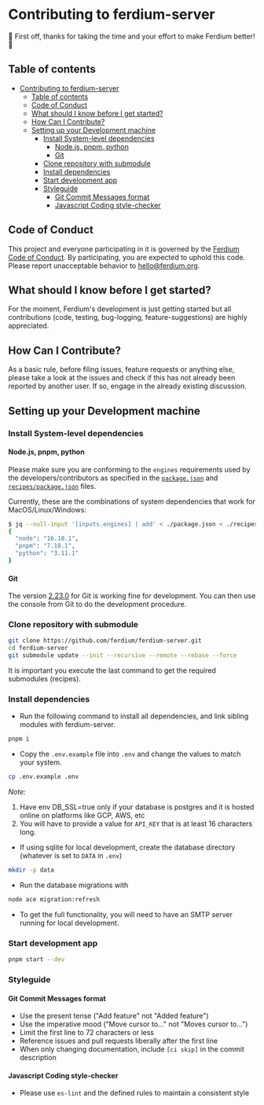 # Contributing to ferdium-server

:tada: First off, thanks for taking the time and your effort to make Ferdium better! :tada:

## Table of contents

<!-- TOC depthFrom:2 depthTo:2 withLinks:1 updateOnSave:1 orderedList:0 -->

- [Contributing to ferdium-server](#contributing-to-ferdium-server)
  - [Table of contents](#table-of-contents)
  - [Code of Conduct](#code-of-conduct)
  - [What should I know before I get started?](#what-should-i-know-before-i-get-started)
  - [How Can I Contribute?](#how-can-i-contribute)
  - [Setting up your Development machine](#setting-up-your-development-machine)
    - [Install System-level dependencies](#install-system-level-dependencies)
      - [Node.js, pnpm, python](#nodejs-pnpm-python)
      - [Git](#git)
    - [Clone repository with submodule](#clone-repository-with-submodule)
    - [Install dependencies](#install-dependencies)
    - [Start development app](#start-development-app)
    - [Styleguide](#styleguide)
      - [Git Commit Messages format](#git-commit-messages-format)
      - [Javascript Coding style-checker](#javascript-coding-style-checker)

<!-- /TOC -->

## Code of Conduct

This project and everyone participating in it is governed by the [Ferdium Code of Conduct](https://github.com/ferdium/ferdium-app/blob/develop/CODE_OF_CONDUCT.md). By participating, you are expected to uphold this code. Please report unacceptable behavior to [hello@ferdium.org](mailto:hello@ferdium.org).

## What should I know before I get started?

For the moment, Ferdium's development is just getting started but all contributions (code, testing, bug-logging, feature-suggestions) are highly appreciated.

## How Can I Contribute?

As a basic rule, before filing issues, feature requests or anything else, please take a look at the issues and check if this has not already been reported by another user. If so, engage in the already existing discussion.

## Setting up your Development machine

### Install System-level dependencies

#### Node.js, pnpm, python

Please make sure you are conforming to the `engines` requirements used by the developers/contributors as specified in the [`package.json`](./package.json#engines) and [`recipes/package.json`](./recipes/package.json#engine) files.

Currently, these are the combinations of system dependencies that work for MacOS/Linux/Windows:

```bash
$ jq --null-input '[inputs.engines] | add' < ./package.json < ./recipes/package.json
{
  "node": "16.18.1",
  "pnpm": "7.18.1",
  "python": "3.11.1"
}
```

#### Git

The version [2.23.0](https://github.com/git-for-windows/git/releases/tag/v2.23.0.windows.1) for Git is working fine for development. You can then use the console from Git to do the development procedure.

<!-- #### Debian/Ubuntu

```bash
apt install libx11-dev libxext-dev libxss-dev libxkbfile-dev rpm
```

#### Fedora

```bash
dnf install libX11-devel libXext-devel libXScrnSaver-devel libxkbfile-devel rpm
```

#### Windows

Please make sure you run this command as an administrator:

```bash
npm i -g windows-build-tools --vs2015
```
 -->

### Clone repository with submodule

```bash
git clone https://github.com/ferdium/ferdium-server.git
cd ferdium-server
git submodule update --init --recursive --remote --rebase --force
```

It is important you execute the last command to get the required submodules (recipes).

### Install dependencies

- Run the following command to install all dependencies, and link sibling modules with ferdium-server.

```bash
pnpm i
```

- Copy the `.env.example` file into `.env` and change the values to match your system.

```bash
cp .env.example .env
```

_Note:_

1. Have env DB_SSL=true only if your database is postgres and it is hosted online on platforms like GCP, AWS, etc
2. You will have to provide a value for `API_KEY` that is at least 16 characters long.

- If using sqlite for local development, create the database directory (whatever is set to `DATA` in `.env`)

```bash
mkdir -p data
```

- Run the database migrations with

```bash
node ace migration:refresh
```

- To get the full functionality, you will need to have an SMTP server running for local development.

### Start development app

```bash
pnpm start --dev
```

### Styleguide

#### Git Commit Messages format

- Use the present tense ("Add feature" not "Added feature")
- Use the imperative mood ("Move cursor to..." not "Moves cursor to...")
- Limit the first line to 72 characters or less
- Reference issues and pull requests liberally after the first line
- When only changing documentation, include `[ci skip]` in the commit description

#### Javascript Coding style-checker

- Please use `es-lint` and the defined rules to maintain a consistent style
